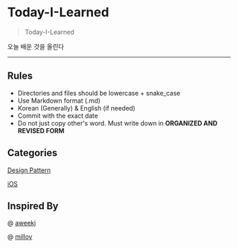 # Today-I-Learned
> Today-I-Learned

오늘 배운 것을 올린다

---

## Rules

- Directories and files should be lowercase + snake_case
- Use Markdown format (.md)
- Korean (Generally) & English (if needed)
- Commit with the exact date
- Do not just copy other's word. Must write down in **ORGANIZED AND REVISED FORM** 



## Categories

[Design Pattern](https://github.com/3zin/Today-I-Learned/tree/master/design_pattern)

[iOS](./iOS)

## Inspired By

@ [aweekj](https://github.com/aweekj/TIL)

@ [milloy](https://github.com/milooy/TIL)